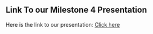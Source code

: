 ## Link To our Milestone 4 Presentation
Here is the link to our presentation: [Click here](https://youtu.be/yA1XRanbolg)
